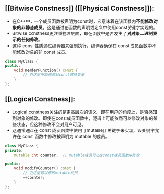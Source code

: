 
## **[[Bitwise Constness]] ([[Physical Constness]]):**

- 在C++中，一个成员函数被声明为const时，它意味着在该函数内**不能修改对象的非静态成员**。这是通过在函数的声明或定义中使用const关键字实现的。
- Bitwise constness更注重物理层面，即在函数中是否发生了**对对象二进制表示的任何修改**。
- 这种 const 性质通过编译器来强制执行，编译器确保在 const 成员函数中不能修改对象的非 const 成员。

```c++
class MyClass {
public:
    void memberFunction() const {
        // 在这里不能修改非const成员变量
    }
};
```

## **[[Logical Constness]]:**

- Logical constness关注的是更高层次的语义，即在用户的角度上，是否感知到对象的修改。即使在const成员函数中，逻辑上可能依然可以修改对象的某些状态，但这种修改不会对用户可见。
- 这通常通过在 const 成员函数中使用 [[mutable]] 关键字来实现，该关键字允许在 const 函数中修改被声明为 mutable 的成员。

```c++
class MyClass {
private:
    mutable int counter;  // mutable成员可以在const成员函数中修改

public:
    void modifyCounter() const {
        // 在这里可以修改mutable成员
        ++counter;
    }
};

```